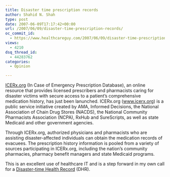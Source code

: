 ```yaml
---
title: Disaster time prescription records
author: Shahid N. Shah
type: post
date: 2007-06-09T17:17:42+00:00
url: /2007/06/09/disaster-time-prescription-records/
oc_commit_id:
  - https://www.healthcareguy.com/2007/06/09/disaster-time-prescription-records/1478769132
views:
  - 4210
dsq_thread_id:
  - 44283762
categories:
  - Opinion

---
```

[ICERx.org][1] (In Case of Emergency Prescription Database), an online resource that provides licensed prescribers and pharmacists caring for disaster victims with secure access to a patient’s comprehensive medication history, has just been lanunched. ICERx.org (www.icerx.org) is a public service initiative created by AMA, Informed Decisions, the National Association of Chain Drug Stores (NACDS), the National Community Pharmacists Association (NCPA), RxHub and SureScripts, as well as state Medicaid and other government agencies.

Through ICERx.org, authorized physicians and pharmacists who are assisting disaster-affected individuals can obtain the medication records of evacuees. The prescription history information is pooled from a variety of sources participating in ICERx.org, including the nation’s community pharmacies, pharmacy benefit managers and state Medicaid programs.

This is an excellent use of healthcare IT and is a step forward in my own call for a [Disaster-time Health Record][2] (DHR).

 [1]: http://www.ICERx.org
 [2]: https://www.healthcareguy.com/index.php/archives/79